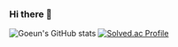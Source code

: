 ### Hi there 👋

<!--
**hagoeun0119/hagoeun0119** is a ✨ _special_ ✨ repository because its `README.md` (this file) appears on your GitHub profile.

Here are some ideas to get you started:

- 🔭 I’m currently working on ...
- 🌱 I’m currently learning ...
- 👯 I’m looking to collaborate on ...
- 🤔 I’m looking for help with ...
- 💬 Ask me about ...
- 📫 How to reach me: ...
- 😄 Pronouns: ...
- ⚡ Fun fact: ...
-->

![Goeun's GitHub stats](https://github-readme-stats.vercel.app/api?username=anuraghazra&theme=swift=true)
[![Solved.ac Profile](http://mazassumnida.wtf/api/v2/generate_badge?boj=serall93)](https://solved.ac/sera1193/)
